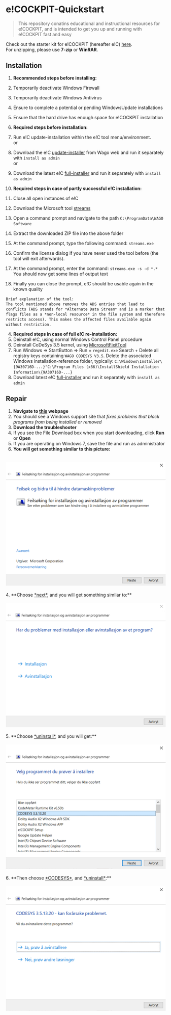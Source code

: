# e!COCKPIT-Quickstart
>This repository conatins educational and instructional resources for e!COCKPIT, and is intended to get you up and running with e!COCKPIT fast and easy

Check out the starter kit for e!COCKPIT (hereafter e!C) [here](https://www.wago.com/global/d/12984).\
For unzipping, please use **7-zip** or **WinRAR**.


## Installation


1. **Recommended steps before installing:**
  1. Temporarily deactivate Windows Firewall
  2. Temporarily deactivate Windows Antivirus
  3. Ensure to complete a potential or pending WindowsUpdate installations
  4. Ensure that the hard drive has enough space for e!COCKPIT installation


2. **Required steps before installation:**
  1. Run e!C update-installation within the e!C tool menu/environment.\
  or
  2. Download the e!C [update-installer](https://www.wago.com/global/requestDirectDownload?downloadFile=swreg_ecockpit) from Wago web and run it separately with `install as admin`  
  or
  3. Download the latest e!C [full-installer](https://wago.sharefile.eu/d-sd68a97c766646cb8) and run it separately with `install as admin`   


3. **Required steps in case of partly successful e!C installation:**
  1. Close all open instances of e!C
  2. Download the Microsoft tool [streams](https://docs.microsoft.com/en-us/sysinternals/downloads/streams)
  3. Open a command prompt and navigate to the path `C:\ProgramData\WAGO Software`
  4. Extract the downloaded ZIP file into the above folder
  5. At the command prompt, type the following command: `streams.exe`
  6. Confirm the license dialog if you have never used the tool before (the tool will exit afterwards).
  7. At the command prompt, enter the command: `streams.exe -s -d *.*`\
     You should now get some lines of output text
  8. Finally you can close the prompt, e!C should be usable again in the known quality


    Brief explanation of the tool:
    The tool mentioned above removes the ADS entries that lead to conflicts (ADS stands for *Alternate Data Stream* and is a marker that flags files as a *non-local resource* in the file system and therefore restricts access). This makes the affected files available again without restriction.


4. **Required steps in case of full e!C re-installation:**
  1. Deinstall e!C, using normal Windows Control Panel procedure
  2. Deinstall CoDeSys 3.5 kernel, using [MicrosoftFixitTool](https://support.microsoft.com/en-us/mats/program_install_and_uninstall)
  3. Run Windows => StartButton => Run =  `regedit.exe` Search + Delete all registry keys containing `WAGO CODESYS V3.5`. Delete the associated Windows installation-reference folder, typically: `C:\Windows\Installer\{9A30716D-...}"C:\Program Files (x86)\InstallShield Installation Information\{9A30716D-...}`
  4. Download latest e!C [full-installer](https://wago.sharefile.eu/d-sd68a97c766646cb8) and run it separately with `install as admin`    


## Repair

1. **Navigate to [this](https://support.microsoft.com/en-us/mats/program_install_and_uninstall) webpage**
  1. You should see a Windows support site that *fixes problems that block programs from being installed or removed*
2. **Download the troubleshooter**
  1. If you see the File Download box when you start downloading, click **Run** or **Open**
  2. If you are operating on Windows 7, save the file and run as administrator
3. **You will get something similar to this picture:**
<div align="center">
   <br>
  <img src="img\01_start.PNG"><br><br>
</div>
4. **Choose <u>*next*</u>, and you will get something similar to:**
<div align="center">
   <br>
  <img src="img\02_whats_your_problem_bro.PNG"><br><br>
</div>
5. **Choose <u>*uninstall*</u>, and you will get:**
<div align="center">
   <br>
  <img src="img\03_choose_something_for_gods_sake!.PNG"><br><br>
</div>
6. **Then choose <u>*CODESYS*</u>, and <u>*uninstall*</u>:**
<div align="center">
   <br>
  <img src="img\04_be_smart_dude.PNG"><br><br>
</div>
